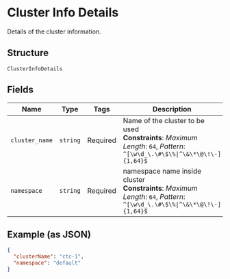 
# Cluster Info Details

Details of the cluster information.

## Structure

`ClusterInfoDetails`

## Fields

| Name | Type | Tags | Description |
|  --- | --- | --- | --- |
| `cluster_name` | `string` | Required | Name of the cluster to be used<br>**Constraints**: *Maximum Length*: `64`, *Pattern*: `^[\w\d_\.\#\$\%\|^\&\*\@\!\-]{1,64}$` |
| `namespace` | `string` | Required | namespace name inside cluster<br>**Constraints**: *Maximum Length*: `64`, *Pattern*: `^[\w\d_\.\#\$\%\|^\&\*\@\!\-]{1,64}$` |

## Example (as JSON)

```json
{
  "clusterName": "ctc-1",
  "namespace": "default"
}
```

